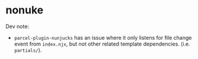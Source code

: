 # nonuke

Dev note:
- `parcel-plugin-nunjucks` has an issue where it only listens for file change event from `index.njx`, but not other related template dependencies. (i.e. `partials/`).
